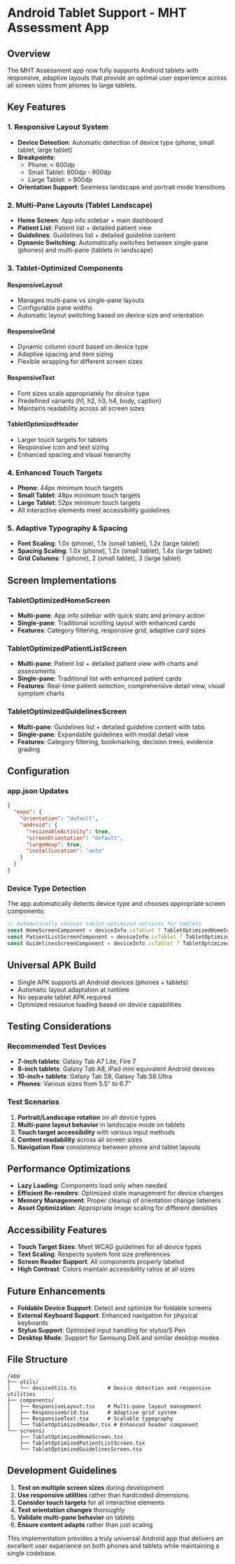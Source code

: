 # Android Tablet Support - MHT Assessment App

## Overview
The MHT Assessment app now fully supports Android tablets with responsive, adaptive layouts that provide an optimal user experience across all screen sizes from phones to large tablets.

## Key Features

### 1. Responsive Layout System
- **Device Detection**: Automatic detection of device type (phone, small tablet, large tablet)
- **Breakpoints**: 
  - Phone: < 600dp
  - Small Tablet: 600dp - 900dp  
  - Large Tablet: > 900dp
- **Orientation Support**: Seamless landscape and portrait mode transitions

### 2. Multi-Pane Layouts (Tablet Landscape)
- **Home Screen**: App info sidebar + main dashboard
- **Patient List**: Patient list + detailed patient view
- **Guidelines**: Guidelines list + detailed guideline content
- **Dynamic Switching**: Automatically switches between single-pane (phones) and multi-pane (tablets in landscape)

### 3. Tablet-Optimized Components

#### ResponsiveLayout
- Manages multi-pane vs single-pane layouts
- Configurable pane widths
- Automatic layout switching based on device size and orientation

#### ResponsiveGrid
- Dynamic column count based on device type
- Adaptive spacing and item sizing
- Flexible wrapping for different screen sizes

#### ResponsiveText
- Font sizes scale appropriately for device type
- Predefined variants (h1, h2, h3, h4, body, caption)
- Maintains readability across all screen sizes

#### TabletOptimizedHeader
- Larger touch targets for tablets
- Responsive icon and text sizing
- Enhanced spacing and visual hierarchy

### 4. Enhanced Touch Targets
- **Phone**: 44px minimum touch targets
- **Small Tablet**: 48px minimum touch targets  
- **Large Tablet**: 52px minimum touch targets
- All interactive elements meet accessibility guidelines

### 5. Adaptive Typography & Spacing
- **Font Scaling**: 1.0x (phone), 1.1x (small tablet), 1.2x (large tablet)
- **Spacing Scaling**: 1.0x (phone), 1.2x (small tablet), 1.4x (large tablet)
- **Grid Columns**: 1 (phone), 2 (small tablet), 3 (large tablet)

## Screen Implementations

### TabletOptimizedHomeScreen
- **Multi-pane**: App info sidebar with quick stats and primary action
- **Single-pane**: Traditional scrolling layout with enhanced cards
- **Features**: Category filtering, responsive grid, adaptive card sizes

### TabletOptimizedPatientListScreen
- **Multi-pane**: Patient list + detailed patient view with charts and assessments
- **Single-pane**: Traditional list with enhanced patient cards
- **Features**: Real-time patient selection, comprehensive detail view, visual symptom charts

### TabletOptimizedGuidelinesScreen
- **Multi-pane**: Guidelines list + detailed guideline content with tabs
- **Single-pane**: Expandable guidelines with modal detail view
- **Features**: Category filtering, bookmarking, decision trees, evidence grading

## Configuration

### app.json Updates
```json
{
  "expo": {
    "orientation": "default",
    "android": {
      "resizeableActivity": true,
      "screenOrientation": "default",
      "largeHeap": true,
      "installLocation": "auto"
    }
  }
}
```

### Device Type Detection
The app automatically detects device type and chooses appropriate screen components:

```typescript
// Automatically chooses tablet-optimized versions for tablets
const HomeScreenComponent = deviceInfo.isTablet ? TabletOptimizedHomeScreen : HomeScreen;
const PatientListScreenComponent = deviceInfo.isTablet ? TabletOptimizedPatientListScreen : PatientListScreen;
const GuidelinesScreenComponent = deviceInfo.isTablet ? TabletOptimizedGuidelinesScreen : GuidelinesScreen;
```

## Universal APK Build
- Single APK supports all Android devices (phones + tablets)
- Automatic layout adaptation at runtime
- No separate tablet APK required
- Optimized resource loading based on device capabilities

## Testing Considerations

### Recommended Test Devices
- **7-inch tablets**: Galaxy Tab A7 Lite, Fire 7
- **8-inch tablets**: Galaxy Tab A8, iPad mini equivalent Android devices  
- **10-inch+ tablets**: Galaxy Tab S9, Galaxy Tab S8 Ultra
- **Phones**: Various sizes from 5.5" to 6.7"

### Test Scenarios
1. **Portrait/Landscape rotation** on all device types
2. **Multi-pane layout behavior** in landscape mode on tablets
3. **Touch target accessibility** with various input methods
4. **Content readability** across all screen sizes
5. **Navigation flow** consistency between phone and tablet layouts

## Performance Optimizations
- **Lazy Loading**: Components load only when needed
- **Efficient Re-renders**: Optimized state management for device changes
- **Memory Management**: Proper cleanup of orientation change listeners
- **Asset Optimization**: Appropriate image scaling for different densities

## Accessibility Features
- **Touch Target Sizes**: Meet WCAG guidelines for all device types
- **Text Scaling**: Respects system font size preferences
- **Screen Reader Support**: All components properly labeled
- **High Contrast**: Colors maintain accessibility ratios at all sizes

## Future Enhancements
- **Foldable Device Support**: Detect and optimize for foldable screens
- **External Keyboard Support**: Enhanced navigation for physical keyboards
- **Stylus Support**: Optimized input handling for stylus/S Pen
- **Desktop Mode**: Support for Samsung DeX and similar desktop modes

## File Structure
```
/app
├── utils/
│   └── deviceUtils.ts          # Device detection and responsive utilities
├── components/
│   ├── ResponsiveLayout.tsx    # Multi-pane layout management
│   ├── ResponsiveGrid.tsx      # Adaptive grid system
│   ├── ResponsiveText.tsx      # Scalable typography
│   └── TabletOptimizedHeader.tsx # Enhanced header component
└── screens/
    ├── TabletOptimizedHomeScreen.tsx
    ├── TabletOptimizedPatientListScreen.tsx
    └── TabletOptimizedGuidelinesScreen.tsx
```

## Development Guidelines
1. **Test on multiple screen sizes** during development
2. **Use responsive utilities** rather than hardcoded dimensions
3. **Consider touch targets** for all interactive elements
4. **Test orientation changes** thoroughly
5. **Validate multi-pane behavior** on tablets
6. **Ensure content adapts** rather than just scaling

This implementation provides a truly universal Android app that delivers an excellent user experience on both phones and tablets while maintaining a single codebase.